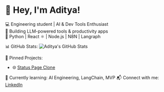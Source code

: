 # 👋 Hey, I'm Aditya!

💻 Engineering student | AI & Dev Tools Enthusiast  
🚀 Building LLM-powered tools & productivity apps  
🐍 Python | React ⚛️ | Node.js | N8N | Langraph

📊 GitHub Stats:
![Aditya's GitHub Stats](https://github-readme-stats.vercel.app/api?username=adi9336&show_icons=true&theme=radical)

📌 Pinned Projects:
- 🌐 [Status Page Clone](https://github.com/9336/status_page)

🌱 Currently learning: AI Engineering, LangChain, MVP 
📬 Connect with me: [LinkedIn](https://www.linkedin.com/in/aditya-gupta-7a0546203/)
